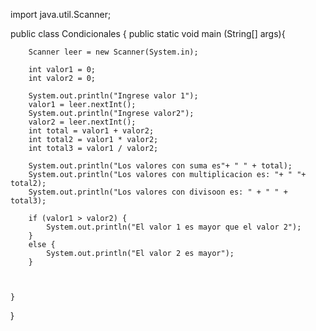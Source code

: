 import java.util.Scanner;


public class Condicionales {
    public static void main (String[] args){

        Scanner leer = new Scanner(System.in);

        int valor1 = 0;
        int valor2 = 0;

        System.out.println("Ingrese valor 1");
        valor1 = leer.nextInt();
        System.out.println("Ingrese valor2");
        valor2 = leer.nextInt();
        int total = valor1 + valor2;
        int total2 = valor1 * valor2;
        int total3 = valor1 / valor2;

        System.out.println("Los valores con suma es"+ " " + total);
        System.out.println("Los valores con multiplicacion es: "+ " "+ total2);
        System.out.println("Los valores con divisoon es: " + " " + total3);

        if (valor1 > valor2) {
            System.out.println("El valor 1 es mayor que el valor 2");
        }
        else {
            System.out.println("El valor 2 es mayor");
        }



    }

}
